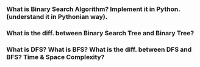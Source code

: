 ### What is Binary Search Algorithm? Implement it in Python. (understand it in **Pythonian** way).

### What is the diff. between Binary Search Tree and Binary Tree?

### What is DFS? What is BFS? What is the diff. between DFS and BFS? Time & Space Complexity?